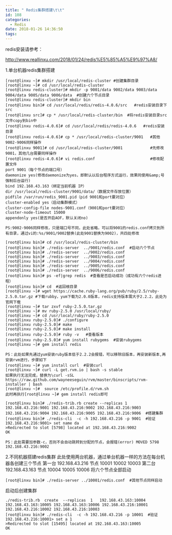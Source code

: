 ```yaml
---
title: " Redis集群搭建\t\t"
id: 108
categories:
  - Redis
date: 2018-01-26 14:36:50
tags:
---
```


redis安装请参考：

http://www.reallinxu.com/2018/01/24/redis%E5%85%A5%E9%97%A8/

1.单台机器redis集群搭建  
	
	[root@linxu ~]# mkdir /usr/local/redis-cluster #创建集群目录
	[root@linxu ~]# cd /usr/local/redis-cluster    
	[root@linxu redis-cluster]# mkdir -p 9001/data 9002/data 9003/data 9004/data 9005/data 9006/data  #创建六个节点目录
	[root@linxu redis-cluster]# mkdir bin
	[root@linxu bin]# cd /usr/local/redis/redis-4.0.6/src   #redis安装目录下src
	[root@linxu src]# cp * /usr/local/redis-cluster/bin  #将redis安装目录src文件copy到bin中
	[root@linxu redis-4.0.6]# cd /usr/local/redis/redis-4.0.6   #redis安装目录
	[root@linxu redis-4.0.6]# cp * /usr/local/redis-cluster/9001   #其他9002-9006同样操作
	[root@linxu 9001]# cd /usr/local/redis-cluster/9001            #先修改9001，其他几台需要同样操作
	[root@linxu redis-4.0.6]# vi redis.conf                        #修改配置文件
	port 9001（每个节点的端口号）
	daemonize yes(修改daemonize为yes，即默认以后台程序方式运行，效果同使用&amp;号强制后台运行)
	bind 192.168.43.163（绑定当前机器 IP）
	dir /usr/local/redis-cluster/9001/data/（数据文件存放位置）
	pidfile /var/run/redis_9001.pid（pid 9001和port要对应）
	cluster-enabled yes（启动集群模式）
	cluster-config-file nodes-9001.conf（9001和port要对应）
	cluster-node-timeout 15000
	appendonly yes(是否开启AOF，默认关闭no)

	PS:9002-9006同样修改，只是端口号不同，此处省略，可以将9001的redis.conf拷贝到所有目录，通过vi的:%s/9001/9002替换(此处9001替换为9002)，共四处修改

	[root@linxu bin]# cd /usr/local/redis-cluster/bin 
	[root@linxu bin]# ./redis-server  ../9001/redis.conf  #启动六个节点
	[root@linxu bin]# ./redis-server  ../9002/redis.conf
	[root@linxu bin]# ./redis-server  ../9003/redis.conf
	[root@linxu bin]# ./redis-server  ../9004/redis.conf
	[root@linxu bin]# ./redis-server  ../9005/redis.conf
	[root@linxu bin]# ./redis-server  ../9006/redis.conf
	[root@linxu bin]# ps -ef|grep redis  #查看是否启动成功（成功有六个redis进程）
	[root@linxu bin]# cd  #返回根目录
	[root@linxu ~]# wget https://cache.ruby-lang.org/pub/ruby/2.5/ruby-2.5.0.tar.gz #下载rubby，yum下载为2.0.0版本，redis支持版本需大于2.2.2，此处为官网下载
	[root@linxu ~]# tar zxvf ruby-2.5.0.tar.gz 
	[root@linxu ~]# mv ruby-2.5.0 /usr/local/ruby/
	[root@linxu ~]# cd /usr/local/ruby/ruby-2.5.0
	[root@linxu ruby-2.5.0]# ./configure
	[root@linxu ruby-2.5.0]# make
	[root@linxu ruby-2.5.0]# make install
	[root@linxu ruby-2.5.0]# ruby -v   #查看版本
	[root@linxu ruby-2.5.0]# yum install rubygems  #安装rubygems
	[root@linxu ~]# gem install redis

	PS：此处如果先通过yum安装ruby版本低于2.2.2会报错，可以移除旧版本，再安装新版本,再安装rvm进行，步骤如下
    [root@linxu ~]# yum install curl  #安装curl
    [root@linxu ~]# curl -L get.rvm.io | bash -s stable 
    如果执行无法完成，替换为\curl -sSL https://raw.github.com/wayneeseguin/rvm/master/binscripts/rvm-installer | bash
    [root@linxu ~]#  source /etc/profile.d/rvm.sh
    此时再执行[root@linxu ~]# gem install redis即可

	[root@linxu bin]# ./redis-trib.rb create --replicas 1 192.168.43.216:9001 192.168.43.216:9002 192.168.43.216:9003 192.168.43.216:9004 192.168.43.216:9005 192.168.43.216:9006  #搭建集群
	[root@linxu bin]# ./redis-cli  -c -h 192.168.43.216 -p 9001  #验证
	192.168.43.216:9001> set name da
	>Redirected to slot [5798] located at 192.168.43.216:9002
	OK

	PS：此处需要加参数-c，否则不会自动跳转到分配的节点，会报错(error) MOVED 5798 192.168.43.216:9002

2.不同机器搭建redis集群
此处使用两台机器，通过单台机器一样的方法在每台机器各创建三个节点
第一台  192.168.43.216 节点 10001 10002 10003
第二台  192.168.43.163 节点 10004 10005 10006
将六个节点全部启动  

	[root@linxu bin]# ./redis-server ../10001/redis.conf  #其他节点同样启动
启动后创建集群  

	./redis-trib.rb  create  --replicas  1   192.168.43.163:10004 192.168.43.163:10005 192.168.43.163:10006 192.168.43.216:10001 192.168.43.216:10002 192.168.43.216:10003
	[root@linxu bin]# ./redis-cli  -c -h 192.168.43.216 -p 10001  #验证
	192.168.43.216:10001> set a 1
	>Redirected to slot [15495] located at 192.168.43.163:10005
	OK